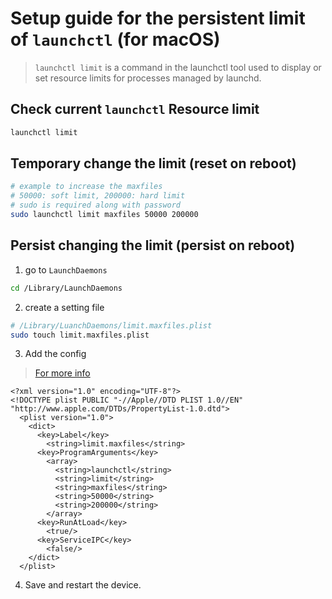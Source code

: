 # Setup guide for the persistent limit of `launchctl` (for macOS)

> `launchctl limit` is a command in the launchctl tool used to display or set resource limits for processes managed by launchd.

## Check current `launchctl` Resource limit

```bash
launchctl limit
```

## Temporary change the limit (reset on reboot)

```bash
# example to increase the maxfiles
# 50000: soft limit, 200000: hard limit
# sudo is required along with password
sudo launchctl limit maxfiles 50000 200000
```

## Persist changing the limit (persist on reboot)

1. go to `LaunchDaemons`

```bash
cd /Library/LaunchDaemons
```

2. create a setting file

```bash
# /Library/LuanchDaemons/limit.maxfiles.plist
sudo touch limit.maxfiles.plist
```

3. Add the config

> [For more info](https://gist.github.com/tombigel/d503800a282fcadbee14b537735d202c)

```vim
<?xml version="1.0" encoding="UTF-8"?>
<!DOCTYPE plist PUBLIC "-//Apple//DTD PLIST 1.0//EN" "http://www.apple.com/DTDs/PropertyList-1.0.dtd">
  <plist version="1.0">
    <dict>
      <key>Label</key>
        <string>limit.maxfiles</string>
      <key>ProgramArguments</key>
        <array>
          <string>launchctl</string>
          <string>limit</string>
          <string>maxfiles</string>
          <string>50000</string>
          <string>200000</string>
        </array>
      <key>RunAtLoad</key>
        <true/>
      <key>ServiceIPC</key>
        <false/>
    </dict>
  </plist>
```

4. Save and restart the device.

